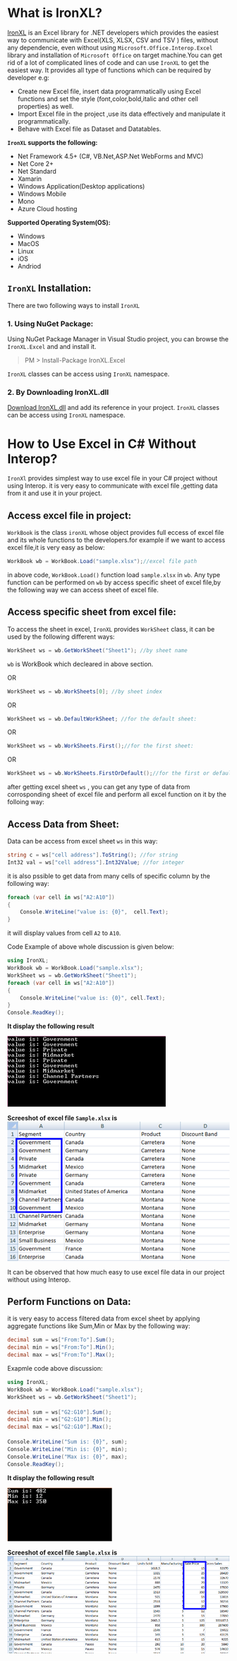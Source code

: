 # What is IronXL?
[IronXL](https://ironsoftware.com/csharp/excel/) is an Excel library for .NET developers which provides the easiest way to communicate with Excel(XLS, XLSX, CSV and TSV ) files, without any dependencie, even without using `Microsoft.Office.Interop.Excel` library and installation of  `Microsoft Office` on target machine.You can get rid of a lot of complicated lines of code and can use `IronXL` to get the easiest way. It provides all type of functions which can be required by developer e.g:
* Create new Excel file, insert data programmatically using Excel functions and set the style (font,color,bold,italic and other cell properties) as well.
* Import Excel file in the project ,use its data effectively and manipulate it programmatically.
* Behave with Excel file as Dataset and Datatables.

**`IronXL` supports the following:**
* Net Framework 4.5+ (C#, VB.Net,ASP.Net WebForms and MVC)
* Net Core 2+
* Net Standard
* Xamarin
* Windows Application(Desktop applications)
* Windows Mobile
* Mono
* Azure Cloud hosting
  
**Supported Operating System(OS):**
* Windows
* MacOS
* Linux
* iOS
* Andriod

## `IronXL` Installation:
There are two following ways to install `IronXL` 

### 1. Using NuGet Package:
Using NuGet Package Manager in Visual Studio project, you can browse the `IronXL.Excel` and and install it.
> PM > Install-Package IronXL.Excel

`IronXL` classes can be access using `IronXL` namespace.
### 2. By Downloading IronXL.dll
[Download IronXL.dll](https://ironsoftware.com/csharp/excel/) and add its reference in your project. `IronXL` classes can be access using `IronXL` namespace.
 
# How to Use Excel in C# Without Interop?
`IronXl` provides simplest way to use excel file in your C#  project without using Interop. it is very easy to communicate with excel file ,getting data from it and use it in your project.
## Access excel file in project: 
`WorkBook` is the class  `ironXL` whose object provides full eccess of excel file and its whole functions to the developers.for example if we want to access excel file,it is very easy as below:
```c# 
WorkBook wb = WorkBook.Load("sample.xlsx");//excel file path
```
in above code, `WorkBook.Load()` function load `sample.xlsx` in  `wb`. Any type function can be performed on `wb` by access specific sheet of excel file,by the following way we can access sheet of excel file.

## Access specific sheet from excel file:
To access the sheet in excel, `IronXL` provides `WorkSheet` class, it can be used by the following different ways:
```c#
WorkSheet ws = wb.GetWorkSheet("Sheet1"); //by sheet name
```
`wb` is WorkBook which decleared in above section.

OR
```c#
WorkSheet ws = wb.WorkSheets[0]; //by sheet index
```
OR


```c#
WorkSheet ws = wb.DefaultWorkSheet; //for the default sheet: 
```
OR

```c#
WorkSheet ws = wb.WorkSheets.First();//for the first sheet:
```
OR

```c#
WorkSheet ws = wb.WorkSheets.FirstOrDefault();//for the first or default sheet:
```
after getting excel sheet `ws` , you can get any type of data from corrosponding sheet of excel file and perform all excel function on it by the folloing way:
## Access Data from Sheet:
Data can be access from excel sheet `ws` in this way:

```c#
string c = ws["cell address"].ToString(); //for string
Int32 val = ws["cell address"].Int32Value; //for integer
```
it is also pssible to get data from many cells of specific column by the following way:
```c#
foreach (var cell in ws["A2:A10"])
{
    Console.WriteLine("value is: {0}",  cell.Text);
}
```
it will display values from cell `A2` to `A10`.

Code Example of above whole discussion is given below:
```c#
using IronXL;
WorkBook wb = WorkBook.Load("sample.xlsx");
WorkSheet ws = wb.GetWorkSheet("Sheet1");
foreach (var cell in ws["A2:A10"])
{
    Console.WriteLine("value is: {0}", cell.Text);
}
Console.ReadKey();

```
**It display the following result**

![output](https://github.com/ubaid4/ironxl/blob/master/doc3_input1.png)

**Screeshot of excel file `Sample.xlsx` is**
![output](https://github.com/ubaid4/ironxl/blob/master/doc3_1.png)

It can be observed that how much easy to use excel file data in our project without using Interop.
## Perform Functions on Data:
it is very easy to access filtered data from excel sheet by applying aggregate functions like Sum,Min or Max by the following way:
```c#
decimal sum = ws["From:To"].Sum();
decimal min = ws["From:To"].Min();
decimal max = ws["From:To"].Max();
```
Exapmle code above discussion:

```c#
using IronXL;
WorkBook wb = WorkBook.Load("sample.xlsx");
WorkSheet ws = wb.GetWorkSheet("Sheet1");

decimal sum = ws["G2:G10"].Sum();
decimal min = ws["G2:G10"].Min();
decimal max = ws["G2:G10"].Max();

Console.WriteLine("Sum is: {0}", sum);
Console.WriteLine("Min is: {0}", min);
Console.WriteLine("Max is: {0}", max);
Console.ReadKey();

```
**It display the following result**

![output](https://github.com/ubaid4/ironxl/blob/master/doc3_output2.png)

**Screeshot of excel file `Sample.xlsx` is**
![output](https://github.com/ubaid4/ironxl/blob/master/doc3_2.png)


